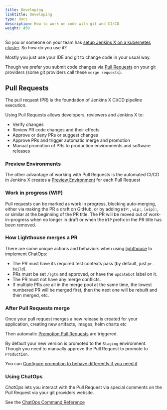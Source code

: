```yaml
---
title: Developing
linktitle: Developing
type: docs
description: How to work on code with git and CI/CD
weight: 450
---
```

    
So you or someone on your team has [setup Jenkins X on a kubernetes cluster](/v3/admin/). So how do you use it? 

Mostly you just use your IDE and git to change code in your usual way.

Though we prefer you submit code changes via [Pull Requests](https://docs.github.com/en/github/collaborating-with-issues-and-pull-requests/about-pull-requests) on your git providers (some git providers call these `merge requests`).

## Pull Requests

The pull request (PR) is the foundation of Jenkins X CI/CD pipeline execution. 

Using Pull Requests allows developers, reviewers and Jenkins X to:

* Verify changes
* Review PR code changes and their effects
* Approve or deny PRs or suggest changes
* Approve PRs and trigger automatic merge and promotion
* Manual promotion of PRs to production environments and software releases

### Preview Environments

The other advantage of working with Pull Requests is the automated CI/CD in Jenkins X creates a [Preview Environment](/v3/develop/environments/preview/) for each Pull Request


### Work in progress (WIP)

Pull requests can be marked as work in progress, blocking auto-merging, either via making the PR a draft on GitHub, or by adding `WIP:`, `wip:`, `[wip]:`, or similar at the beginning of the PR title. 
The PR will be moved out of work-in-progress when no longer in draft or when the `WIP` prefix in the PR title has been removed.

### How Lighthouse merges a PR

There are some unique actions and behaviors when using [lighthouse](/v3/about/overview/#lighthouse) to implement ChatOps:

* The PR must have its required test contexts pass (by default, just `pr-build`).
* PRs must be set `/lgtm` and approved, or have the `updatebot` label on it.
* The PR must not have any merge conflicts.
* If multiple PRs are all in the merge pool at the same time, the lowest numbered PR will be merged first, then the next one will be rebuilt and then merged, etc.
       

### After Pull Requests merge

Once your pull request merges a new release is created for your application, creating new artifacts, images, helm charts etc

Then automatic [Promotion Pull Requests](/v3/develop/environments/promotion/) are triggered.

By default your new version is promoted to the `Staging` environment. Though you need to manually approve the Pull Request to promote to `Production`.

You can [Configure promotion to behave differently if you need it](/v3/develop/environments/config/)


### Using ChatOps

_ChatOps_ lets you interact with the Pull Request via special comments on the Pull Request via your git providers website.

See the [ChatOps Command Reference](/v3/develop/reference/chatops/)


